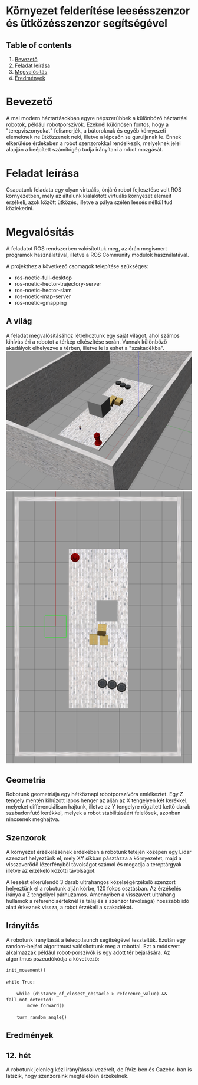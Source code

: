 # Környezet felderítése leesésszenzor és ütközésszenzor segítségével

## Table of contents

1. [Bevezető](#Bevezető)
2. [Feladat leírása](#Feladat-leírása)
3. [Megvalósítás](#Megvalósítás)
4. [Eredmények](#Eredmények)

# Bevezető

A mai modern háztartásokban egyre népszerűbbek a különböző háztartási robotok, például robotporszívók. Ezeknél különösen fontos, hogy a "terepviszonyokat" felismerjék, a bútoroknak és egyéb környezeti elemeknek ne ütközzenek neki, illetve a lépcsőn se guruljanak le. Ennek elkerülése érdekében a robot szenzorokkal rendelkezik, melyeknek jelei alapján a beépített számítógép tudja irányítani a robot mozgását.


# Feladat leírása

Csapatunk feladata egy olyan virtuális, önjáró robot fejlesztése volt ROS környezetben, mely az általunk kialakított virtuális környezet elemeit érzékeli, azok között ütközés, illetve a pálya szélén leesés nélkül tud közlekedni. 

# Megvalósítás

A feladatot ROS rendszerben valósítottuk meg, az órán megismert programok használatával, illetve a ROS Community modulok használatával.

A projekthez a következő csomagok telepítése szükséges:
* ros-noetic-full-desktop
* ros-noetic-hector-trajectory-server
* ros-noetic-hector-slam
* ros-noetic-map-server
* ros-noetic-gmapping

## A világ
A feladat megvalósításához létrehoztunk egy saját világot, ahol számos kihívás éri a robotot a térkép elkészítése során. Vannak különböző akadályok elhelyezve a térben, illetve le is eshet a "szakadékba".
![world_perspective](./assets/figures/world_perspective.png "A picture of the world in perspective view")
![world_top](./assets/figures/world_top.png "A picture of the world in top view")

## Geometria 
Robotunk geometriája egy hétköznapi robotporszívóra emlékeztet. Egy Z tengely mentén kihúzott lapos henger az alján az X tengelyen két kerékkel, melyeket differenciálisan hajtunk, illetve az Y tengelyre rögzített kettő darab szabadonfutó kerékkel, melyek a robot stabilitásáért felelősek, azonban nincsenek meghajtva. 

## Szenzorok 
A környezet érzékelésének érdekében a robotunk tetején középen egy Lidar szenzort helyeztünk el, mely XY síkban pásztázza a környezetet, majd a visszaverődő lézerfényből távolságot számol és megadja a tereptárgyak illetve az érzékelő közötti távolságot. 

A leesést elkerülendő 3 darab ultrahangos közelségérzékelő szenzort helyeztünk el a robotunk alján körbe, 120 fokos osztásban. Az érzékelés iránya a Z tengellyel párhuzamos. Amennyiben a visszavert ultrahang hullámok a referenciaértéknél (a talaj és a szenzor távolsága) hosszabb idő alatt érkeznek vissza, a robot érzékeli a szakadékot. 

## Irányítás 
A robotunk irányítását a teleop.launch segítségével teszteltük.
Ezután egy random-bejáró algoritmust valósítottunk meg a robottal. Ezt a módszert alkalmazzák például robot-porszívók is egy adott tér bejárására. Az algoritmus pszeudókódja a következő:
```
init_movement()

while True:
    
    while (distance_of_closest_obstacle > reference_value) && fall_not_detected:
        move_forward()
    
    turn_random_angle()
```
 
## Eredmények

## 12. hét
A robotunk jelenleg kézi irányítással vezérelt, de RViz-ben és Gazebo-ban is látszik, hogy szenzoraink megfelelően érzékelnek. 
